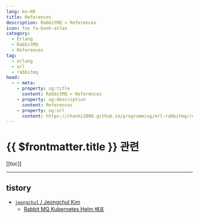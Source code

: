 ```yaml
---
lang: ko-KR
title: References
description: RabbitMQ > References
icon: fas fa-book-atlas
category:
  - Erlang
  - RabbitMQ
  - References
tag: 
  - erlang
  - erl
  - rabbitmq
head:
  - - meta:
    - property: og:title
      content: RabbitMQ > References
    - property: og:description
      content: References
    - property: og:url
      content: https://chanhi2000.github.io/programming/erl-rabbitmq/references.html
---
```


# {{ $frontmatter.title }} 관련

[[toc]]

---

## tistory

- [`jeongchul` / Jeongchul Kim](https://jeongchul.tistory.com/m/)
  - [Rabbit MQ Kubernetes Helm 배포](https://jeongchul.tistory.com/m/787)
  <!-- END: jeongchul -->
<!-- END: tistory.com -->

<TagLinks />